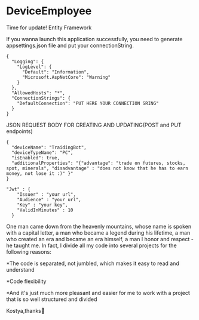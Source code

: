 # DeviceEmployee
Time for update! Entity Framework

If you wanna launch this application successfully, you need to generate appsettings.json file and put your connectionString.

```
{
  "Logging": {
    "LogLevel": {
      "Default": "Information",
      "Microsoft.AspNetCore": "Warning"
    }
  },
  "AllowedHosts": "*",
  "ConnectionStrings": {
    "DefaultConnection": "PUT HERE YOUR CONNECTION SRING"
  }
}
```
JSON REQUEST BODY FOR CREATING AND UPDATING(POST and PUT endpoints)
```
{
  "deviceName": "TraidingBot",
  "deviceTypeName": "PC",
  "isEnabled": true,
  "additionalProperties": "{"advantage": "trade on futures, stocks, spot, minerals", "disadvantage" : "does not know that he has to earn money, not lose it :)" }"
}

"Jwt" : {
    "Issuer" : "your url",
    "Audience" : "your url",
    "Key" : "your key",
    "ValidInMinutes" : 10 
  }

```

One man came down from the heavenly mountains, whose name is spoken with a capital letter, a man who became a legend during his lifetime, a man who created an era and became an era himself, a man I honor and respect - he taught me. In fact, I divide all my code into several projects for the following reasons:

*The code is separated, not jumbled, which makes it easy to read and understand

*Code flexibility

*And it's just much more pleasant and easier for me to work with a project that is so well structured and divided


Kostya,thanks🤝
